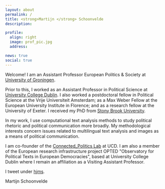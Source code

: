 ```yaml
---
layout: about
permalink: /
title: <strong>Martijn </strong> Schoonvelde
description:

profile:
  align: right
  image: prof_pic.jpg
  address: 

news: true
social: true
---
```


Welcome! I am an Assistant Professor European Politics & Society at [University of Groningen](https://www.rug.nl/let/onze-faculteit/organisatie/vakgebieden/europese-talen-en-culturen/chair-group-politics-and-society?lang=en).

Prior to this, I worked as an Assistant Professor in Political Science at [University College Dublin](https://www.ucd.ie/spire/). I also worked a postdoctoral fellow in Political Science at the Vrije Universiteit Amsterdam; as a Max Weber Fellow at the European University Institute in Florence; and as a research fellow at the University of Exeter. I received my PhD from [Stony Brook University](http://stonybrook.edu/polsci).  

In my work, I use computational text analysis methods to study political rhetoric and political communication more broadly. My methodological interests concern issues related to multilingual text analysis and images as a means of political communication. 
 
I am co-founder of the [Connected_Politics Lab](https://www.ucd.ie/connected_politics/) at UCD. I am also a member of the European research infrastructure project OPTED "Observatory for Political Texts in European Democracies", based at University College Dublin where I remain an affiliation as a Visiting Assistant Professor. 
 
I tweet under [hjms](http://www.twitter.com/hjms).

Martijn Schoonvelde
